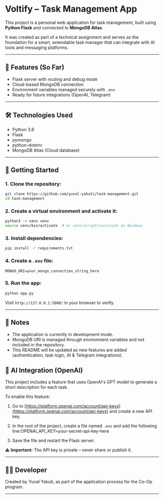 # Voltify – Task Management App

This project is a personal web application for task management, built using **Python Flask** and connected to **MongoDB Atlas**.

It was created as part of a technical assignment and serves as the foundation for a smart, extendable task manager that can integrate with AI tools and messaging platforms.

---

## 🧠 Features (So Far)
- Flask server with routing and debug mode
- Cloud-based MongoDB connection
- Environment variables managed securely with `.env`
- Ready for future integrations (OpenAI, Telegram)

---

## 🛠️ Technologies Used
- Python 3.8
- Flask
- pymongo
- python-dotenv
- MongoDB Atlas (Cloud database)

---

## 🚀 Getting Started

### 1. Clone the repository:
```bash
git clone https://github.com/yuval-yakuti/task-management.git
cd task-management
```

### 2. Create a virtual environment and activate it:
```bash
python3 -m venv venv
source venv/bin/activate  # or venv\Scripts\activate on Windows
```

### 3. Install dependencies:
```bash
pip install -r requirements.txt
```

### 4. Create a `.env` file:
```
MONGO_URI=your_mongo_connection_string_here
```

### 5. Run the app:
```bash
python app.py
```
Visit `http://127.0.0.1:5000/` in your browser to verify.

---

## 📌 Notes
- The application is currently in development mode.
- MongoDB URI is managed through environment variables and not included in the repository.
- This README will be updated as new features are added (authentication, task logic, AI & Telegram integrations).


## 🔑 AI Integration (OpenAI)
This project includes a feature that uses OpenAI's GPT model to generate a short description for each task.

To enable this feature:

1. Go to [https://platform.openai.com/account/api-keys](https://platform.openai.com/account/api-keys) and create a new API key.
2. In the root of the project, create a file named `.env` and add the following line:OPENAI_API_KEY=your-secret-api-key-here

3. Save the file and restart the Flask server.

⚠️ **Important:** The API key is private – never share or publish it.

---

## 🧑‍💻 Developer
Created by Yuval Yakuti, as part of the application process for the Co-Op program.

---